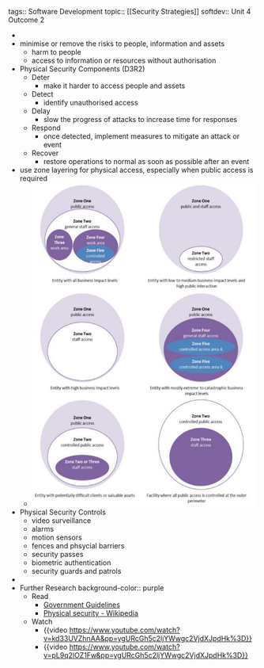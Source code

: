 tags:: Software Development
topic:: [[Security Strategies]]
softdev:: Unit 4 Outcome 2

-
- minimise or remove the risks to people, information and assets
	- harm to people
	- access to information or resources without authorisation
- Physical Security Components (D3R2)
	- Deter
		- make it harder to access people and assets
	- Detect
		- identify unauthorised access
	- Delay
		- slow the progress of attacks to increase time for responses
	- Respond
		- once detected, implement measures to mitigate an attack or event
	- Recover
		- restore operations to normal as soon as possible after an event
- use zone layering for physical access, especially when public access is required
	- ![Physical Security Zones](../assets/physical_security_zones.png)
- Physical Security Controls
	- video surveillance
	- alarms
	- motion sensors
	- fences and phsycial barriers
	- security passes
	- biometric authentication
	- security guards and patrols
-
- Further Research
  background-color:: purple
	- Read
		- [Government Guidelines](https://www.cyber.gov.au/sites/default/files/2023-12/07.%20ISM%20-%20Guidelines%20for%20Physical%20Security%20%28December%202023%29.pdf)
		- [Physical security - Wikipedia](https://en.wikipedia.org/wiki/Physical_security)
	- Watch
		- {{video https://www.youtube.com/watch?v=kd33UVZhnAA&pp=ygURcGh5c2ljYWwgc2VjdXJpdHk%3D}}
		- {{video https://www.youtube.com/watch?v=pL9q2lOZ1Fw&pp=ygURcGh5c2ljYWwgc2VjdXJpdHk%3D}}